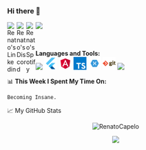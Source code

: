 ### Hi there 👋
<a href="https://www.linkedin.com/in/renato-capelo-ventura/">
  <img align="left" alt="Renato's Linkedin" width="22px" src="https://cdn-icons-png.flaticon.com/512/174/174857.png"/>
</a>
<a href="https://discord.com/users/416268579353133056">
  <img align="left" alt="Renato's Discord" width="22px" src="https://static-00.iconduck.com/assets.00/discord-icon-512x512-cy0cb96g.png" />
</a>
<a href="https://open.spotify.com/user/renato0077?si=66c656059c7d4c3a">
  <img align="left" alt="Renato's Spotify" width="22px" src="https://upload.wikimedia.org/wikipedia/commons/1/19/Spotify_logo_without_text.svg" />
</a>

![](https://visitor-badge.glitch.me/badge?page_id=RenatoCapelo.RenatoCapelo)

<br />

**Languages and Tools:**  
<code><img height="30" src="https://user-images.githubusercontent.com/55708901/170852510-7db075a8-b50a-4265-b4b7-2fe2283713a7.jpeg"></code>
<code><img height="30" src="https://raw.githubusercontent.com/github/explore/80688e429a7d4ef2fca1e82350fe8e3517d3494d/topics/flutter/flutter.png"></code>
<code><img height="30" src="https://raw.githubusercontent.com/github/explore/80688e429a7d4ef2fca1e82350fe8e3517d3494d/topics/angular/angular.png"></code>
<code><img height="30" src="https://raw.githubusercontent.com/github/explore/80688e429a7d4ef2fca1e82350fe8e3517d3494d/topics/typescript/typescript.png"></code>
<code><img height="30" src="https://raw.githubusercontent.com/github/explore/80688e429a7d4ef2fca1e82350fe8e3517d3494d/topics/xamarin/xamarin.png"></code>
<code><img height="30" src="https://raw.githubusercontent.com/github/explore/80688e429a7d4ef2fca1e82350fe8e3517d3494d/topics/git/git.png"></code>
<code><img height="30" src="https://user-images.githubusercontent.com/55708901/170852096-3645ce12-abd4-4059-a473-d900a36dba8e.png"></code>

📊 **This Week I Spent My Time On:**
<!--START_SECTION:waka-->

```text
Becoming Insane.
```

<!--END_SECTION:waka-->
📈 My GitHub Stats

<p align="center"> <img src="https://github-readme-stats.vercel.app/api?username=RenatoCapelo&show_icons=true&theme=gotham&count_private=true" alt="RenatoCapelo" />
<p align="center"> <img src="https://github-readme-stats.vercel.app/api/top-langs/?username=RenatoCapelo"/>
